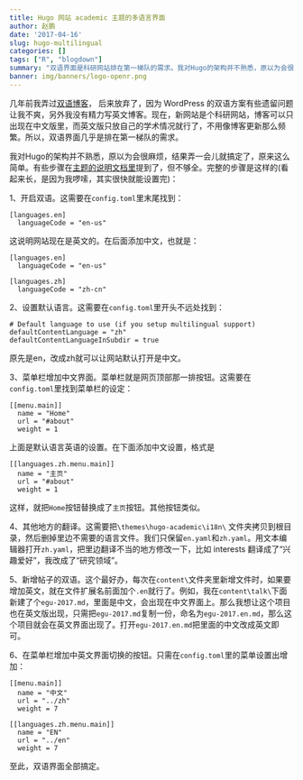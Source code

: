 ```yaml
---
title: Hugo 网站 academic 主题的多语言界面
author: 赵鹏
date: '2017-04-16'
slug: hugo-multilingual
categories: []
tags: ["R", "blogdown"]
summary: "双语界面是科研网站排在第一梯队的需求。我对Hugo的架构并不熟悉，原以为会很麻烦，结果弄一会儿就搞定了，原来这么简单。"
banner: img/banners/logo-openr.png
---
```


几年前我弄过[双语博客](http://dapengde.com/archives/15265)， 后来放弃了，因为 WordPress 的双语方案有些遗留问题让我不爽，另外我没有精力写英文博客。现在，新网站是个科研网站，博客可以只出现在中文版里，而英文版只放自己的学术情况就行了，不用像博客更新那么频繁。所以，双语界面几乎是排在第一梯队的需求。

我对Hugo的架构并不熟悉，原以为会很麻烦，结果弄一会儿就搞定了，原来这么简单。有些步骤在[主题的说明文档里](http://dapengde.com/blogdown_demo_academic/post/getting-started/)提到了，但不够全。完整的步骤是这样的(看起来长，是因为我啰嗦，其实很快就能设置完)：

<!--more-->

1、开启双语。这需要在`config.toml`里末尾找到：

```
[languages.en]
  languageCode = "en-us"
```

这说明网站现在是英文的。在后面添加中文，也就是：

```
[languages.en]
  languageCode = "en-us"

[languages.zh]
  languageCode = "zh-cn"
```

2、设置默认语言。这需要在`config.toml`里开头不远处找到：

```
# Default language to use (if you setup multilingual support)
defaultContentLanguage = "zh"
defaultContentLanguageInSubdir = true
```

原先是en，改成zh就可以让网站默认打开是中文。


3、菜单栏增加中文界面。菜单栏就是网页顶部那一排按钮。这需要在`config.toml`里找到菜单栏的设定：

```
[[menu.main]]
  name = "Home"
  url = "#about"
  weight = 1
```

上面是默认语言英语的设置。在下面添加中文设置，格式是

```
[[languages.zh.menu.main]]
  name = "主页"
  url = "#about"
  weight = 1
```

这样，就把`Home`按钮替换成了`主页`按钮。其他按钮类似。

4、其他地方的翻译。这需要把`\themes\hugo-academic\i18n\` 文件夹拷贝到根目录，然后删掉里边不需要的语言文件。我们只保留`en.yaml`和`zh.yaml`。用文本编辑器打开`zh.yaml`，把里边翻译不当的地方修改一下，比如 interests 翻译成了“兴趣爱好”，我改成了“研究领域”。

5、新增帖子的双语。这个最好办，每次在`content\`文件夹里新增文件时，如果要增加英文，就在文件扩展名前面加个`.en`就行了。例如，我在`content\talk\`下面新建了个`egu-2017.md`，里面是中文，会出现在中文界面上。那么我想让这个项目也在英文版出现，只需把`egu-2017.md`复制一份，命名为`egu-2017.en.md`，那么这个项目就会在英文界面出现了。打开`egu-2017.en.md`把里面的中文改成英文即可。

6、在菜单栏增加中英文界面切换的按钮。只需在`config.toml`里的菜单设置出增加：

```
[[menu.main]]
  name = "中文"
  url = "../zh"
  weight = 7
  
[[languages.zh.menu.main]]
  name = "EN"
  url = "../en"
  weight = 7
```

至此，双语界面全部搞定。
